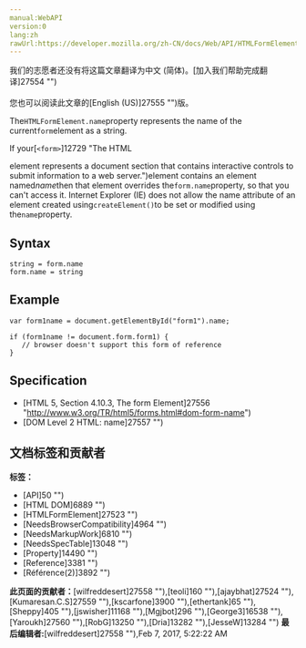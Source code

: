```yaml
---
manual:WebAPI
version:0
lang:zh
rawUrl:https://developer.mozilla.org/zh-CN/docs/Web/API/HTMLFormElement/name
---
```




<bdi>我们的志愿者还没有将这篇文章翻译为<bdi>中文 (简体)</bdi>。[加入我们帮助完成翻译]27554 "")<br></br>您也可以阅读此文章的[English (US)]27555 "")版。</bdi>








The`HTMLFormElement.name`property represents the name of the current`form`element as a string.



If your[`<form>`]12729 "The HTML <form> element represents a document section that contains interactive controls to submit information to a web server.")element contains an element named*name*then that element overrides the`form.name`property, so that you can&#39;t access it. Internet Explorer (IE) does not allow the name attribute of an element created using`createElement()`to be set or modified using the`name`property.


## Syntax<a name="Syntax"></a>

```
string = form.name
form.name = string
```

## Example<a name="Example"></a>

```
var form1name = document.getElementById("form1").name;

if (form1name != document.form.form1) {
   // browser doesn't support this form of reference
}
```

## Specification<a name="Specification"></a>

* [HTML 5, Section 4.10.3, The form Element]27556 "http://www.w3.org/TR/html5/forms.html#dom-form-name")
* [DOM Level 2 HTML: name]27557 "")



## 文档标签和贡献者
**标签：**
* [API]50 "")
* [HTML DOM]6889 "")
* [HTMLFormElement]27523 "")
* [NeedsBrowserCompatibility]4964 "")
* [NeedsMarkupWork]6810 "")
* [NeedsSpecTable]13048 "")
* [Property]14490 "")
* [Reference]3381 "")
* [Référence(2)]3892 "")

**此页面的贡献者：**[wilfreddesert]27558 ""),[teoli]160 ""),[ajaybhat]27524 ""),[Kumaresan.C.S]27559 ""),[kscarfone]3900 ""),[ethertank]65 ""),[Sheppy]405 ""),[jswisher]11168 ""),[Mgjbot]296 ""),[George3]16538 ""),[Yaroukh]27560 ""),[RobG]13250 ""),[Dria]13282 ""),[JesseW]13284 "")
**最后编辑者:**[wilfreddesert]27558 ""),<time>Feb 7, 2017, 5:22:22 AM</time>


